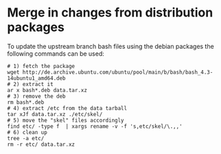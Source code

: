 
Merge in changes from distribution packages
===========================================

To update the upstream branch bash files using the debian packages the
following commands can be used:


    # 1) fetch the package
    wget http://de.archive.ubuntu.com/ubuntu/pool/main/b/bash/bash_4.3-14ubuntu1_amd64.deb
    # 2) extract it
    ar x bash*.deb data.tar.xz
    # 3) remove the deb
    rm bash*.deb
    # 4) extract /etc from the data tarball
    tar xJf data.tar.xz ./etc/skel/
    # 5) move the "skel" files accordingly
    find etc/ -type f  | xargs rename -v -f 's,etc/skel/\.,,'
    # 6) clean up
    tree -a etc/
    rm -r etc/ data.tar.xz
